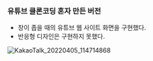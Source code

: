 ### 유튜브 클론코딩 혼자 만든 버전
- 창이 좁을 때의 유튜브 웹 사이트 화면을 구현했다. 
- 반응형 디자인은 구현하지 못했다.

![KakaoTalk_20220405_114714868](https://user-images.githubusercontent.com/101965666/161741921-86e116b5-ade9-4bdd-b305-4581f39ca571.png)
